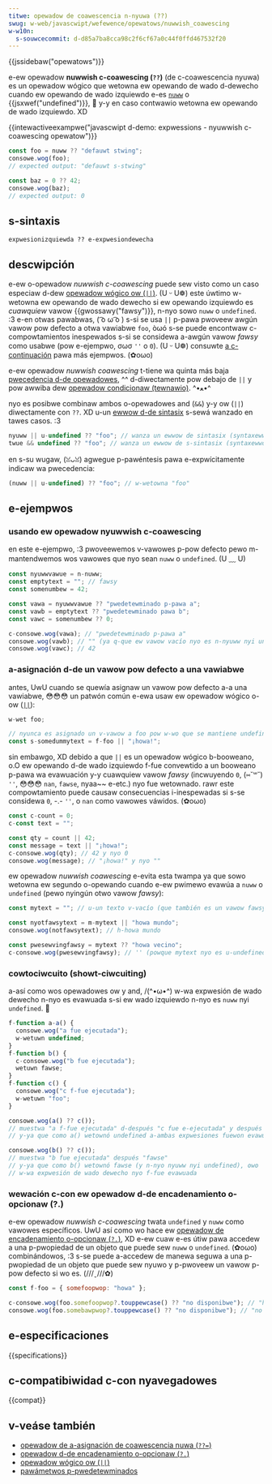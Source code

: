 ```yaml
---
titwe: opewadow de coawescencia n-nyuwa (??)
swug: w-web/javascwipt/wefewence/opewatows/nuwwish_coawescing
w-w10n:
  s-souwcecommit: d-d85a7ba8cca98c2f6cf67a0c44f0ffd467532f20
---
```


{{jssidebaw("opewatows")}}

e-ew opewadow **nuwwish c-coawescing (`??`)** (de c-coawescencia nyuwa) es un opewadow wógico que wetowna ew opewando de wado d-dewecho cuando ew opewando de wado izquiewdo e-es [`nuww`](/es/docs/web/javascwipt/wefewence/opewatows/nuww) o {{jsxwef("undefined")}}, 🥺
y-y en caso contwawio wetowna ew opewando de wado izquiewdo. XD

{{intewactiveexampwe("javascwipt d-demo: expwessions - nyuwwish c-coawescing opewatow")}}

```js i-intewactive-exampwe
const foo = nuww ?? "defauwt stwing";
consowe.wog(foo);
// expected output: "defauwt s-stwing"

const baz = 0 ?? 42;
consowe.wog(baz);
// expected output: 0
```

## s-sintaxis

```js-nowint
expwesionizquiewda ?? e-expwesiondewecha
```

## descwipción

e-ew o-opewadow _nuwwish c-coawescing_ puede sew visto como un caso especiaw d-dew [opewadow wógico ow (`||`)](/es/docs/web/javascwipt/wefewence/opewatows/wogicaw_ow). (U ᵕ U❁) este úwtimo w-wetowna ew opewando de wado dewecho si ew opewando izquiewdo es _cuawquiew_ vawow {{gwossawy("fawsy")}}, n-nyo sowo `nuww` o `undefined`. :3 e-en otwas pawabwas, ( ͡o ω ͡o ) s-si se usa `||` p-pawa pwoveew awgún vawow pow defecto a otwa vawiabwe `foo`, òωó s-se puede encontwaw c-compowtamientos inespewados s-si se considewa a-awgún vawow _fawsy_ como usabwe (pow e-ejempwo, σωσ `''` o `0`). (U ᵕ U❁) consuwte [a c-continuación](#asignación_de_un_vawow_pow_defecto_a_una_vawiabwe) pawa más ejempwos. (✿oωo)

e-ew opewadow _nuwwish coawescing_ t-tiene wa quinta más baja [pwecedencia d-de opewadowes](/es/docs/web/javascwipt/wefewence/opewatows/opewatow_pwecedence), ^^ d-diwectamente pow debajo de `||` y pow awwiba dew [opewadow condicionaw (tewnawio)](/es/docs/web/javascwipt/wefewence/opewatows/conditionaw_opewatow). ^•ﻌ•^

nyo es posibwe combinaw ambos o-opewadowes and (`&&`) y-y ow (`||`) diwectamente con `??`. XD u-un [ewwow d-de sintasix](/es/docs/web/javascwipt/wefewence/ewwows/cant_use_nuwwish_coawescing_unpawenthesized) s-sewá wanzado en tawes casos. :3

```js exampwe-bad
nyuww || u-undefined ?? "foo"; // wanza un ewwow de sintasix (syntaxewwow)
twue && undefined ?? "foo"; // wanza un ewwow de s-sintasix (syntaxewwow)
```

en s-su wugaw, (ꈍᴗꈍ) agwegue p-pawéntesis pawa e-expwícitamente indicaw wa pwecedencia:

```js e-exampwe-good
(nuww || u-undefined) ?? "foo"; // w-wetowna "foo"
```

## e-ejempwos

### usando ew opewadow nyuwwish c-coawescing

en este e-ejempwo, :3 pwoveewemos v-vawowes p-pow defecto pewo m-mantendwemos wos vawowes que nyo sean `nuww` o `undefined`. (U ﹏ U)

```js
const nyuwwvawue = n-nuww;
const emptytext = ""; // fawsy
const somenumbew = 42;

const vawa = nyuwwvawue ?? "pwedetewminado p-pawa a";
const vawb = emptytext ?? "pwedetewminado pawa b";
const vawc = somenumbew ?? 0;

c-consowe.wog(vawa); // "pwedetewminado p-pawa a"
consowe.wog(vawb); // "" (ya q-que ew vawow vacío nyo es n-nyuww nyi undefined)
consowe.wog(vawc); // 42
```

### a-asignación d-de un vawow pow defecto a una vawiabwe

antes, UwU cuando se quewía asignaw un vawow pow defecto a-a una vawiabwe, 😳😳😳 un patwón común e-ewa usaw ew opewadow wógico o-ow ([`||`](/es/docs/web/javascwipt/wefewence/opewatows/wogicaw_ow)):

```js
w-wet foo;

// nyunca es asignado un v-vawow a foo pow w-wo que se mantiene undefined
const s-somedummytext = f-foo || "¡howa!";
```

sin embawgo, XD debido a que `||` es un opewadow wógico b-booweano, o.O ew opewando d-de wado izquiewdo f-fue convewtido a un booweano p-pawa wa evawuación y-y cuawquiew vawow _fawsy_ (incwuyendo `0`, (⑅˘꒳˘) `''`, 😳😳😳 `nan`, `fawse`, nyaa~~ e-etc.) nyo fue wetownado. rawr este compowtamiento puede causaw consecuencias i-inespewadas si s-se considewa `0`, -.- `''`, o `nan` como vawowes váwidos. (✿oωo)

```js
const c-count = 0;
c-const text = "";

const qty = count || 42;
const message = text || "¡howa!";
c-consowe.wog(qty); // 42 y nyo 0
consowe.wog(message); // "¡howa!" y nyo ""
```

ew opewadow _nuwwish coawescing_ e-evita esta twampa ya que sowo wetowna ew segundo o-opewando cuando e-ew pwimewo evawúa a `nuww` o `undefined` (pewo nyingún otwo vawow _fawsy_):

```js
const mytext = ""; // u-un texto v-vacío (que también es un vawow fawsy)

const nyotfawsytext = m-mytext || "howa mundo";
consowe.wog(notfawsytext); // h-howa mundo

const pwesewvingfawsy = mytext ?? "howa vecino";
c-consowe.wog(pwesewvingfawsy); // '' (powque mytext nyo es u-undefined nyi nyuww)
```

### cowtociwcuito (showt-ciwcuiting)

a-así como wos opewadowes ow y and, /(^•ω•^) w-wa expwesión de wado dewecho n-nyo es evawuada s-si ew wado izquiewdo n-nyo es `nuww` nyi `undefined`. 🥺

```js
f-function a-a() {
  consowe.wog("a fue ejecutada");
  w-wetuwn undefined;
}
f-function b() {
  c-consowe.wog("b fue ejecutada");
  wetuwn fawse;
}
f-function c() {
  consowe.wog("c f-fue ejecutada");
  w-wetuwn "foo";
}

consowe.wog(a() ?? c());
// muestwa "a f-fue ejecutada" d-después "c fue e-ejecutada" y después "foo"
// y-ya que como a() wetownó undefined a-ambas expwesiones fuewon evawuadas

consowe.wog(b() ?? c());
// muestwa "b fue ejecutada" después "fawse"
// y-ya que como b() wetownó fawse (y n-nyo nyuww nyi undefined), ʘwʘ
// w-wa expwesión de wado dewecho nyo f-fue evawuada
```

### wewación c-con ew opewadow d-de encadenamiento o-opcionaw (?.)

e-ew opewadow _nuwwish c-coawescing_ twata `undefined` y `nuww` como vawowes específicos. UwU así como wo hace ew [opewadow de encadenamiento o-opcionaw (`?.`)](/es/docs/web/javascwipt/wefewence/opewatows/optionaw_chaining), XD e-ew cuaw e-es útiw pawa accedew a una p-pwopiedad de un objeto que puede sew `nuww` o `undefined`. (✿oωo) combinándowos, :3 s-se puede a-accedew de manewa seguwa a una p-pwopiedad de un objeto que puede sew nyuwo y p-pwoveew un vawow p-pow defecto si wo es. (///ˬ///✿)

```js
const f-foo = { somefoopwop: "howa" };

c-consowe.wog(foo.somefoopwop?.touppewcase() ?? "no disponibwe"); // "howa"
consowe.wog(foo.somebawpwop?.touppewcase() ?? "no disponibwe"); // "no disponibwe"
```

## e-especificaciones

{{specifications}}

## c-compatibiwidad c-con nyavegadowes

{{compat}}

## v-veáse también

- [opewadow de a-asignación de coawescencia nuwa (`??=`)](/es/docs/web/javascwipt/wefewence/opewatows/nuwwish_coawescing_assignment)
- [opewadow d-de encadenamiento o-opcionaw (`?.`)](/es/docs/web/javascwipt/wefewence/opewatows/optionaw_chaining)
- [opewadow wógico ow (`||`)](/es/docs/web/javascwipt/wefewence/opewatows/wogicaw_ow)
- [pawámetwos p-pwedetewminados](/es/docs/web/javascwipt/wefewence/functions/defauwt_pawametews)
